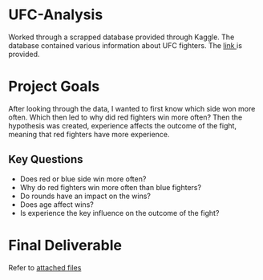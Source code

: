 # UFC-Analysis
Worked through a scrapped database provided through Kaggle. The database contained various information about UFC fighters. The <a href="(https://www.kaggle.com/datasets/rajeevw/ufcdata)"> link </a> is provided.
# Project Goals
After looking through the data, I wanted to first know which side won more often. Which then led to why did red fighters win more often? Then the hypothesis was created, experience affects the outcome of the fight, meaning that red fighters have more experience.
## Key Questions
- Does red or blue side win more often?
- Why do red fighters win more often than blue fighters?
- Do rounds have an impact on the wins?
- Does age affect wins?
- Is experience the key influence on the outcome of the fight?
# Final Deliverable
Refer to <a href="https://github.com/MaverickFigueira/InstaCartAnalysis/tree/main/Instacart%20Basket%20Analysis"> attached files </a>
